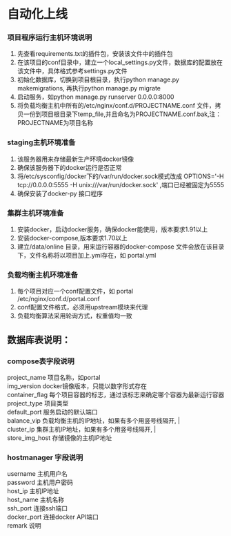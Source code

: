 自动化上线
===================================


###  项目程序运行主机环境说明  <br />
   1. 先查看requirements.txt的插件包，安装该文件中的插件包  <br />
   2. 在该项目的conf目录中，建立一个local_settings.py文件，数据库的配置放在该文件中，具体格式参考settings.py文件 <br />
   3. 初始化数据库，切换到项目根目录，执行python  manage.py  makemigrations, 再执行python  manage.py  migrate <br />
   4. 启动服务，如python manage.py runserver 0.0.0.0:8000  <br />
   5. 将负载均衡主机中所有的/etc/nginx/conf.d/PROJECTNAME.conf 文件，拷贝一份到项目根目录下temp_file,并且命名为PROJECTNAME.conf.bak,注：PROJECTNAME为项目名称  <br />

###  staging主机环境准备  <br />
   1. 该服务器用来存储最新生产环境docker镜像  <br />
   2. 确保该服务器下的docker运行是否正常  <br />
   3. 将/etc/sysconfig/docker下的/var/run/docker.sock模式改成 OPTIONS='-H tcp://0.0.0.0:5555 -H unix:///var/run/docker.sock' ,端口已经被固定为5555  <br />
   4. 确保安装了docker-py 接口程序  <br />
   
   
###  集群主机环境准备  <br />
   1. 安装docker，启动docker服务，确保docker能使用，版本要求1.91以上  <br />
   2. 安装docker-compose,版本要求1.70以上  <br />
   3. 建立/data/online 目录，用来运行容器的docker-compose 文件会放在该目录下，文件名称将以项目加上.yml存在，如 portal.yml  <br />
   
   
###  负载均衡主机环境准备
   1. 每个项目对应一个conf配置文件，如 portal  <br />
        /etc/nginx/conf.d/portal.conf  <br />
   2. conf配置文件格式，必须用upstream模块来代理  <br />
   3. 负载均衡算法采用轮询方式，权重值均一致  <br />
   

   
数据库表说明：
-----------------------------------

###  compose表字段说明 <br />
   project_name   项目名称，如portal  <br />
   img_version    docker镜像版本，只能以数字形式存在  <br />
   container_flag 每个项目容器的标志，通过该标志来确定哪个容器为最新运行容器  <br />
   project_type   项目类型  <br />
   default_port   服务启动的默认端口  <br />
   balance_vip    负载均衡主机的IP地址，如果有多个用竖号线隔开, |  <br />
   cluster_ip     集群主机IP地址，如果有多个用竖号线隔开, |  <br />
   store_img_host 存储镜像的主机IP地址  <br />


###  hostmanager 字段说明  <br />
   username  主机用户名  <br />
   password  主机用户密码  <br />
   host_ip   主机IP地址  <br />
   host_name 主机名称  <br />
   ssh_port  连接ssh端口  <br />
   docker_port 连接docker API端口   <br />
   remark      说明  <br />